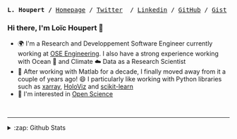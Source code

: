 <p><pre align="center">
<strong>L. Houpert /</strong> <a href="https://lhoupert.fr">Homepage</a> / <a href="https://twitter.com/loichoupert">Twitter</a>  / <a href="https://www.linkedin.com/in/lo%C3%AFc-houpert-29232037/">Linkedin</a> / <a href="https://github.com/lhoupert">GitHub</a> / <a href="https://gist.github.com/lhoupert">Gist</a> / <a href="https://stackoverflow.com/users/13890678/lhoupert">Stackoverflow</a> / <a href="https://scholar.google.com/citations?user=10K7fIYAAAAJ&hl=en">Google Scholar</a>
</pre></p>

### Hi there, I'm Loïc Houpert 👋        


- :earth_africa: I'm a Research and Developpement Software Engineer currently working at [OSE Engineering](http://ose-engineering.fr). I also have a strong experience working with Ocean :ocean: and Climate :cloud: Data as a Research Scientist
- 🌱 After working with Matlab for a decade, I finally moved away from it a couple of years ago!  :smile: I particularly like working with Python libraries such as [xarray](http://xarray.pydata.org/en/stable/), [HoloViz](https://holoviz.org) and [scikit-learn](https://scikit-learn.org/stable/)
- :sunrise: I'm interested in [Open Science](https://www.earthdatascience.org/courses/intro-to-earth-data-science/open-reproducible-science/get-started-open-reproducible-science/)

<br />


<!--
---
#### 📫 You can also find me here:
[<img align="left" alt="lhoupert.fr" width="22px" src="https://raw.githubusercontent.com/iconic/open-iconic/master/svg/globe.svg" />][website]
[<img align="left" alt="loichoupert | Twitter" width="22px" src="https://cdn.jsdelivr.net/npm/simple-icons@v3/icons/twitter.svg" />][twitter]
[<img align="left" alt="loic-houpert | LinkedIn" width="22px" src="https://cdn.jsdelivr.net/npm/simple-icons@v3/icons/linkedin.svg" />][linkedin]
[<img align="left" alt="loic-houpert | LinkedIn" width="22px" src="https://cdn.jsdelivr.net/npm/simple-icons@v3/icons/researchgate.svg" />][researchgate]
<br />
<br />
-->

---
<details>
  <summary>:zap: Github Stats</summary>

  <img align="left" alt="Loic Houpert's Github Stats" src="https://github-readme-stats.vercel.app/api?username=lhoupert&show_icons=true&hide_border=true" />

</details>


[website]: https://lhoupert.fr
[twitter]: https://twitter.com/loichoupert
[linkedin]: https://linkedin.com/in/lo%C3%AFc-houpert-29232037
[researchgate]: https://www.researchgate.net/profile/Loic_Houpert
